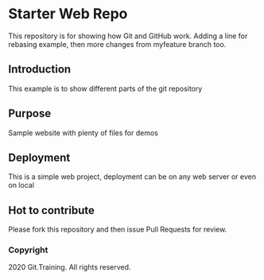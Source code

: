 # Starter Web Repo

This repository is for showing how Git and GitHub work. Adding a line for rebasing example, then more changes from myfeature branch too.

## Introduction

This example is to show different parts of the git repository

## Purpose

Sample website with plenty of files for demos

## Deployment

This is a simple web project, deployment can be on any web server or even on local

## Hot to contribute

Please fork this repository and then issue Pull Requests for review.


### Copyright

2020 Git.Training. All rights reserved.
